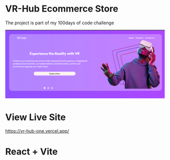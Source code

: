 
# VR-Hub Ecommerce Store

The project is part of my 100days of code challenge


![App Screenshot](/screenshot.PNG)

# View Live Site

https://vr-hub-one.vercel.app/


# React + Vite

